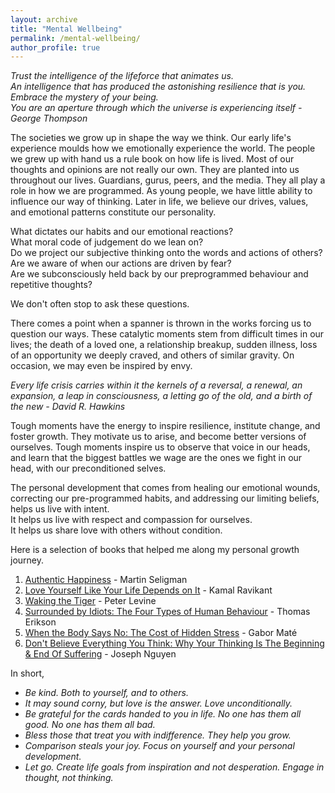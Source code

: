 ```yaml
---
layout: archive
title: "Mental Wellbeing"
permalink: /mental-wellbeing/
author_profile: true
---
```


_Trust the intelligence of the lifeforce that animates us.  
An intelligence that has produced the astonishing resilience that is you.  
Embrace the mystery of your being.  
You are an aperture through which the universe is experiencing itself - George Thompson_


The societies we grow up in shape the way we think. Our early life's experience moulds how we emotionally experience the world. The people we grew up with hand us a rule book on how life is lived. Most of our thoughts and opinions are not really our own. They are planted into us throughout our lives. Guardians, gurus, peers, and the media. They all play a role in how we are programmed. As young people, we have little ability to influence our way of thinking. Later in life, we believe our drives, values, and emotional patterns constitute our personality. 

What dictates our habits and our emotional reactions?  
What moral code of judgement do we lean on?  
Do we project our subjective thinking onto the words and actions of others?  
Are we aware of when our actions are driven by fear?  
Are we subconsciously held back by our preprogrammed behaviour and repetitive thoughts?  

We don't often stop to ask these questions.

There comes a point when a spanner is thrown in the works forcing us to question our ways. These catalytic moments stem from difficult times in our lives; the death of a loved one, a relationship breakup, sudden illness, loss of an opportunity we deeply craved, and others of similar gravity. On occasion, we may even be inspired by envy.  

 _Every life crisis carries within it the kernels of a reversal, a renewal, an expansion, a leap in consciousness, a letting go of the old, and a birth of the new - David R. Hawkins_

Tough moments have the energy to inspire resilience, institute change, and foster growth. They motivate us to arise, and become better versions of ourselves. Tough moments inspire us to observe that voice in our heads, and learn that the biggest battles we wage are the ones we fight in our head, with our preconditioned selves. 

The personal development that comes from healing our emotional wounds, correcting our pre-programmed habits, and addressing our limiting beliefs, helps us live with intent.  
It helps us live with respect and compassion for ourselves.  
It helps us share love with others without condition.

Here is a selection of books that helped me along my personal growth journey.  

1. [Authentic Happiness](https://www.waterstones.com/book/authentic-happiness/martin-seligman/9781857886771) - Martin Seligman
2. [Love Yourself Like Your Life Depends on It](https://www.amazon.com/Love-Yourself-Like-Your-Depends/dp/B07T9NYCFL/?_encoding=UTF8&pd_rd_w=qAALI&content-id=amzn1.sym.cf86ec3a-68a6-43e9-8115-04171136930a&pf_rd_p=cf86ec3a-68a6-43e9-8115-04171136930a&pf_rd_r=142-9607719-5216645&pd_rd_wg=DYB01&pd_rd_r=0c4161fd-d7a2-43df-bbec-b355a8007140&ref_=aufs_ap_sc_dsk) - Kamal Ravikant
3. [Waking the Tiger](https://www.waterstones.com/book/waking-the-tiger-healing-trauma/peter-a-levine/ann-frederick/9781556432330) - Peter Levine
4. [Surrounded by Idiots: The Four Types of Human Behaviour](https://www.surroundedbyidiots.com/en/books/surrounded-by-idiots/) - Thomas Erikson
5. [When the Body Says No: The Cost of Hidden Stress](https://drgabormate.com/book/when-the-body-says-no/) - Gabor Maté
6. [Don't Believe Everything You Think: Why Your Thinking Is The Beginning & End Of Suffering](https://www.amazon.co.uk/Dont-Believe-Everything-You-Think/dp/B09WPP7R6S) - Joseph Nguyen
   
In short,

- _Be kind. Both to yourself, and to others._  
- _It may sound corny, but love is the answer. Love unconditionally._  
- _Be grateful for the cards handed to you in life. No one has them all good. No one has them all bad._  
- _Bless those that treat you with indifference. They help you grow._  
- _Comparison steals your joy. Focus on yourself and your personal development._
- _Let go. Create life goals from inspiration and not desperation. Engage in thought, not thinking._
